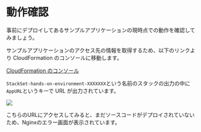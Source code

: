 # 動作確認

事前にデプロイしてあるサンプルアプリケーションの現時点での動作を確認してみましょう。

サンプルアプリケーションのアクセス先の情報を取得するため、以下のリンクより CloudFormation のコンソールに移動します。

[CloudFormation のコンソール](https://ap-northeast-1.console.aws.amazon.com/cloudformation/home?region=ap-northeast-1#/stacks?filter=active)

`StackSet-hands-on-environment-XXXXXXX`という名前のスタックの出力の中に`AppURL`というキーで URL が出力されています。

![](https://cdn-ssl-devio-img.classmethod.jp/wp-content/uploads/2018/11/FireShot-Capture-24-The-page-is-temporarily-unavailable_-http___hands-o-alb-101l4qnweepgi-1.png)

こちらのURLにアクセスしてみると、まだソースコードがデプロイされていないため、Nginxのエラー画面が表示されています。
